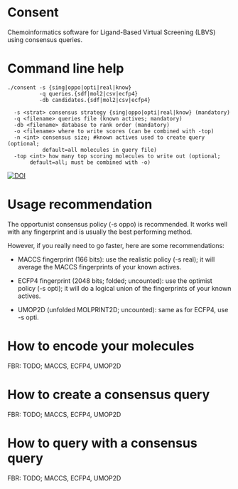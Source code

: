 # Consent
Chemoinformatics software for Ligand-Based Virtual Screening (LBVS)
using consensus queries.

# Command line help

    ./consent -s {sing|oppo|opti|real|know}
              -q queries.{sdf|mol2|csv|ecfp4}
              -db candidates.{sdf|mol2|csv|ecfp4}

      -s <strat> consensus strategy {sing|oppo|opti|real|know} (mandatory)
      -q <filename> queries file (known actives; mandatory)
      -db <filename> database to rank order (mandatory)
      -o <filename> where to write scores (can be combined with -top)
      -n <int> consensus size; #known actives used to create query (optional;
               default=all molecules in query file)
      -top <int> how many top scoring molecules to write out (optional;
           default=all; must be combined with -o)

[![DOI](https://zenodo.org/badge/DOI/10.5281/zenodo.1006728.svg)](https://doi.org/10.5281/zenodo.1006728)

# Usage recommendation

The opportunist consensus policy (-s oppo) is recommended.
It works well with any fingerprint and is usually the best performing
method.

However, if you really need to go faster, here are some recommendations:

- MACCS fingerprint (166 bits): use the realistic policy (-s real); it will
  average the MACCS fingerprints of your known actives.

- ECFP4 fingerprint (2048 bits; folded; uncounted):
  use the optimist policy (-s opti); it will
  do a logical union of the fingerprints of your known actives.

- UMOP2D (unfolded MOLPRINT2D; uncounted): same as for ECFP4, use -s opti.

# How to encode your molecules

FBR: TODO; MACCS, ECFP4, UMOP2D

# How to create a consensus query

FBR: TODO; MACCS, ECFP4, UMOP2D

# How to query with a consensus query

FBR: TODO; MACCS, ECFP4, UMOP2D
